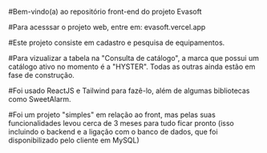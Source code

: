 #Bem-vindo(a) ao repositório front-end do projeto Evasoft

#Para acesssar o projeto web, entre em: evasoft.vercel.app


#Este projeto consiste em cadastro e pesquisa de equipamentos.

#Para vizualizar a tabela na "Consulta de catálogo", a marca que possui um catálogo ativo no momento é a "HYSTER". Todas as outras ainda estão em fase de construção.

#Foi usado ReactJS e Tailwind para fazê-lo, além de algumas bibliotecas como SweetAlarm.

#Foi um projeto "simples" em relação ao front, mas pelas suas funcionalidades levou cerca de 3 meses para tudo ficar pronto (isso incluindo o backend e a ligação com o banco de dados, que foi disponibilizado pelo cliente em MySQL)
